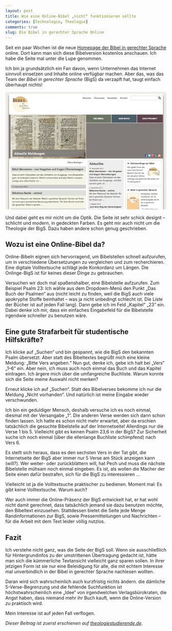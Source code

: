 ```yaml
---
layout: post
title: Wie eine Online-Bibel „nicht“ funktionieren sollte
categories: [Technologie, Theologie]
comments: true
slug: Die Bibel in gerechter Sprache Online
---
```


Seit ein paar Wochen ist die neue [Homepage der Bibel in gerechter Sprache](http://www.bibel-in-gerechter-sprache.de) online. Dort kann man sich diese Bibelversion kostenlos anschauen. Ich habe die Seite mal unter die Lupe genommen.

<!--more-->

Ich bin ja grundsätzlich ein Fan davon, wenn Unternehmen das Internet sinnvoll einsetzen und Inhalte online verfügbar machen. Aber das, was das Team der *Bibel in gerechter Sprache* (BigS) da verzapft hat, taugt einfach überhaupt nichts!

![BigS Online](/images/BIGS-online.png "BigS Online")

Und dabei geht es mir nicht um die Optik. Die Seite ist sehr schick designt – schlicht und modern, in gedeckten Farben. Es geht mir auch nicht um die Theologie der BigS. Dazu haben andere schon genug geschrieben.

## Wozu ist eine Online-Bibel da?

Online-Bibeln eignen sich hervorragend, um Bibelstellen schnell aufzurufen, um in verschiedene Übersetzungen zu vergleichen und zum recherchieren. Eine digitale Volltextsuche schlägt jede Konkordanz um Längen. Die Onlinge-BigS ist für keines dieser Dinge zu gebrauchen.

Versuchen wir doch mal spaßenshalber, eine Bibelstelle aufzurufen. Zum Beispiel Psalm 23: Ich wähle aus dem Dropdown-Menü den Punkt „Das Buch der Psalmen“ aus (nicht leicht zu finden, weil die BigS auch viele apokryphe Stoffe beinhaltet – was ja nicht unbedingt schlecht ist. Die Liste der Bücher ist auf jeden Fall lang). Dann gebe ich im Feld „Kapitel“ „23“ ein. Dabei denke ich mir, dass ein einfaches Eingabefeld für die Bibelstelle irgendwie schneller zu benutzen wäre.

## Eine gute Strafarbeit für studentische Hilfskräfte?

Ich klicke auf „Suchen“ und bin gespannt, wie die BigS den bekannten Psalm übersetzt. Aber statt des Bibeltextes begrüßt mich eine kleine Meldung: „Bitte Vers angeben.“ Nun gut, denke ich, gebe ich halt bei „Vers“ „1–6“ ein. Aber nein, ich muss auch noch einmal das Buch und das Kapitel eintragen. Ich ärgere mich über die umfangreiche Buchliste. Warum konnte sich die Seite meine Auswahl nicht merken?

Erneut klicke ich auf „Suchen“. Statt des Bibelverses bekomme ich nur die Meldung „Nicht vorhanden“. Und natürlich ist meine Eingabe wieder verschwunden.

Ich bin ein geduldiger Mensch, deshalb versuche ich es noch einmal, diesmal mit der Versangabe „1“. Die anderen Verse werden sich dann schon finden lassen. Ich hatte es schon nicht mehr erwartet, aber da erschien tatsächlich die gesuchte Bibelstelle auf der Internetseite! Allerdings nur die Verse 1 bis 5. Vielleicht gibt es keinen Psalm 23,6 in der BigS? Zur Sicherheit suche ich noch einmal (über die ellenlange Buchliste schimpfend) nach Vers 6.

Es stellt sich heraus, dass es den sechsten Vers in der Tat gibt, die Internetseite der BigS aber immer nur 5 Verse am Stück anzeigen kann (will?). Wer weiter- oder zurückblättern will, hat Pech und muss die nächste Bibelstelle mühsam noch einmal eingeben. Es ist, als wollen die Macher der Seite einen dafür bestrafen, sich für die BigS zu interessieren …

Vielleicht ist ja die Volltextsuche praktischer zu bedienen. Moment mal: Es gibt keine Volltextsuche. Warum auch?

Wer auch immer die Online-Präsenz der BigS entwickelt hat, er hat wohl nicht damit gerechnet, dass tatsächlich jemand sie dazu benutzen möchte, den Bibeltext einzusehen. Stattdessen bietet die Seite jede Menge Randinformationen zur BigS, sowie Pressemitteilungen und Nachrichten – für die Arbeit mit dem Text leider völlig nutzlos.

## Fazit

Ich verstehe nicht ganz, was die Seite der BigS soll. Wenn sie ausschließlich für Hintergrundinfos zu der umstrittenen Übertragung gedacht ist, hätte man sich die kümmerliche Textansicht vielleicht ganz sparen sollen. In ihrer jetzigen Form ist sie nur eine Beleidigung für alle, die mit echtem Interesse mal unverbindlich in der Bibel in gerechter Sprache nachlesen wollten.

Daran wird sich wahrscheinlich auch kurzfristig nichts ändern. die dämliche 5-Verse-Begrenzung und die fehlende Suchfunktion ist höchstwahrscheinlich eine „Idee“ von irgendwelchen Verlagsbürokraten, die Angst haben, dass niemand mehr ihr Buch kauft, wenn die Online-Version *zu* praktisch wird.

Mein Interesse ist auf jeden Fall verflogen.

*Dieser Beitrag ist zuerst erschienen auf [theologiestudierende.de](http://www.theologiestudierende.de).*